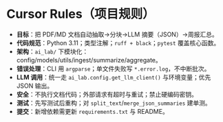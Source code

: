 # Cursor Rules（项目规则）
- **目标**：把 PDF/MD 文档自动抽取→分块→LLM 摘要（JSON）→周报汇总。
- **代码规范**：Python 3.11；类型注解；`ruff + black`；`pytest` 覆盖核心函数。
- **架构**：`ai_lab/` 下模块化：config/models/utils/ingest/summarize/aggregate。
- **错误处理**：CLI 用 `argparse`；单文件失败写 `*.error.log`，不中断批次。
- **LLM 调用**：统一走 `ai_lab.config.get_llm_client()` 与环境变量；优先 JSON 输出。
- **安全**：不执行文档代码；外部请求有超时与重试；禁止硬编码密钥。
- **测试**：先写测试后重构；对 `split_text`/`merge_json_summaries` 建单测。
- **提交**：新增依赖需更新 `requirements.txt` 与 README。
